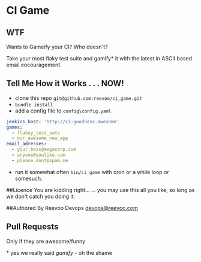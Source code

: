 # CI Game

## WTF

Wants to Gameify your CI? Who doesn't?

Take your most flaky test suite and gamify\* it with the latest in ASCII based email encouragement.

## Tell Me How it Works . . . NOW!

* clone this repo `git@github.com:reevoo/ci_game.git`
* `bundle install`
* add a config file to `config\config.yaml`
````yaml
jenkins_host: 'http://ci-goodness.awesome'
games:
  - flakey_test_sute
  - our_awesome_new_app
email_adresses:
  - your.boss@megacorp.com
  - anyone@youlike.com
  - please.dont@spam.me
````
* run it somewhat often `bin/ci_game` with cron or a while loop or somesuch.

##Licence
You are kidding right...
... you may use this all you like, so long as we don't catch you doing it.

##Authored By
Reevoo Devops devops@reevoo.com

## Pull Requests
Only if they are awesome/funny

\* yes we really said *gamify* - oh the shame
